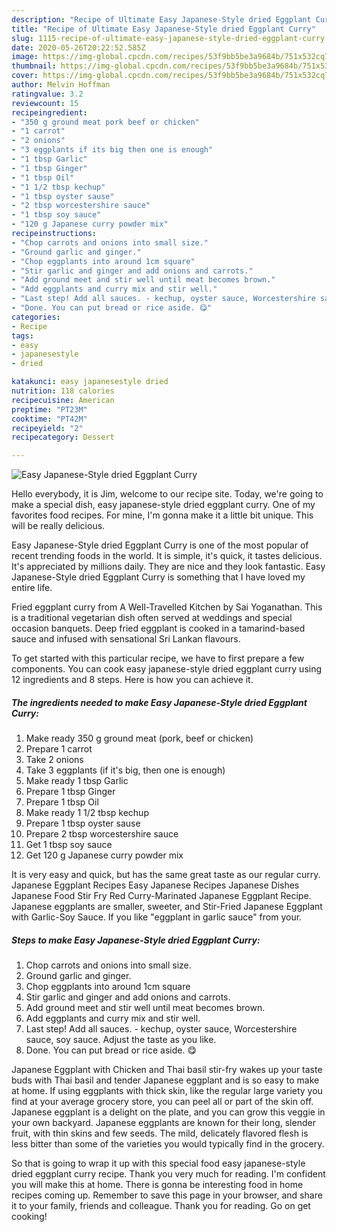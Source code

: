 ```yaml
---
description: "Recipe of Ultimate Easy Japanese-Style dried Eggplant Curry"
title: "Recipe of Ultimate Easy Japanese-Style dried Eggplant Curry"
slug: 1115-recipe-of-ultimate-easy-japanese-style-dried-eggplant-curry
date: 2020-05-26T20:22:52.585Z
image: https://img-global.cpcdn.com/recipes/53f9bb5be3a9684b/751x532cq70/easy-japanese-style-dried-eggplant-curry-recipe-main-photo.jpg
thumbnail: https://img-global.cpcdn.com/recipes/53f9bb5be3a9684b/751x532cq70/easy-japanese-style-dried-eggplant-curry-recipe-main-photo.jpg
cover: https://img-global.cpcdn.com/recipes/53f9bb5be3a9684b/751x532cq70/easy-japanese-style-dried-eggplant-curry-recipe-main-photo.jpg
author: Melvin Hoffman
ratingvalue: 3.2
reviewcount: 15
recipeingredient:
- "350 g ground meat pork beef or chicken"
- "1 carrot"
- "2 onions"
- "3 eggplants if its big then one is enough"
- "1 tbsp Garlic"
- "1 tbsp Ginger"
- "1 tbsp Oil"
- "1 1/2 tbsp kechup"
- "1 tbsp oyster sause"
- "2 tbsp worcestershire sauce"
- "1 tbsp soy sauce"
- "120 g Japanese curry powder mix"
recipeinstructions:
- "Chop carrots and onions into small size."
- "Ground garlic and ginger."
- "Chop eggplants into around 1cm square"
- "Stir garlic and ginger and add onions and carrots."
- "Add ground meet and stir well until meat becomes brown."
- "Add eggplants and curry mix and stir well."
- "Last step! Add all sauces. - kechup, oyster sauce, Worcestershire sauce, soy sauce. Adjust the taste as you like."
- "Done. You can put bread or rice aside. 😋"
categories:
- Recipe
tags:
- easy
- japanesestyle
- dried

katakunci: easy japanesestyle dried 
nutrition: 118 calories
recipecuisine: American
preptime: "PT23M"
cooktime: "PT42M"
recipeyield: "2"
recipecategory: Dessert

---
```



![Easy Japanese-Style dried Eggplant Curry](https://img-global.cpcdn.com/recipes/53f9bb5be3a9684b/751x532cq70/easy-japanese-style-dried-eggplant-curry-recipe-main-photo.jpg)

Hello everybody, it is Jim, welcome to our recipe site. Today, we're going to make a special dish, easy japanese-style dried eggplant curry. One of my favorites food recipes. For mine, I'm gonna make it a little bit unique. This will be really delicious.

Easy Japanese-Style dried Eggplant Curry is one of the most popular of recent trending foods in the world. It is simple, it's quick, it tastes delicious. It's appreciated by millions daily. They are nice and they look fantastic. Easy Japanese-Style dried Eggplant Curry is something that I have loved my entire life.

Fried eggplant curry from A Well-Travelled Kitchen by Sai Yoganathan. This is a traditional vegetarian dish often served at weddings and special occasion banquets. Deep fried eggplant is cooked in a tamarind-based sauce and infused with sensational Sri Lankan flavours.


To get started with this particular recipe, we have to first prepare a few components. You can cook easy japanese-style dried eggplant curry using 12 ingredients and 8 steps. Here is how you can achieve it.

<!--inarticleads1-->

##### The ingredients needed to make Easy Japanese-Style dried Eggplant Curry:

1. Make ready 350 g ground meat (pork, beef or chicken)
1. Prepare 1 carrot
1. Take 2 onions
1. Take 3 eggplants (if it&#39;s big, then one is enough)
1. Make ready 1 tbsp Garlic
1. Prepare 1 tbsp Ginger
1. Prepare 1 tbsp Oil
1. Make ready 1 1/2 tbsp kechup
1. Prepare 1 tbsp oyster sause
1. Prepare 2 tbsp worcestershire sauce
1. Get 1 tbsp soy sauce
1. Get 120 g Japanese curry powder mix


It is very easy and quick, but has the same great taste as our regular curry. Japanese Eggplant Recipes Easy Japanese Recipes Japanese Dishes Japanese Food Stir Fry Red Curry-Marinated Japanese Eggplant Recipe. Japanese eggplants are smaller, sweeter, and Stir-Fried Japanese Eggplant with Garlic-Soy Sauce. If you like &#34;eggplant in garlic sauce&#34; from your. 

<!--inarticleads2-->

##### Steps to make Easy Japanese-Style dried Eggplant Curry:

1. Chop carrots and onions into small size.
1. Ground garlic and ginger.
1. Chop eggplants into around 1cm square
1. Stir garlic and ginger and add onions and carrots.
1. Add ground meet and stir well until meat becomes brown.
1. Add eggplants and curry mix and stir well.
1. Last step! Add all sauces. - kechup, oyster sauce, Worcestershire sauce, soy sauce. Adjust the taste as you like.
1. Done. You can put bread or rice aside. 😋


Japanese Eggplant with Chicken and Thai basil stir-fry wakes up your taste buds with Thai basil and tender Japanese eggplant and is so easy to make at home. If using eggplants with thick skin, like the regular large variety you find at your average grocery store, you can peel all or part of the skin off. Japanese eggplant is a delight on the plate, and you can grow this veggie in your own backyard. Japanese eggplants are known for their long, slender fruit, with thin skins and few seeds. The mild, delicately flavored flesh is less bitter than some of the varieties you would typically find in the grocery. 

So that is going to wrap it up with this special food easy japanese-style dried eggplant curry recipe. Thank you very much for reading. I'm confident you will make this at home. There is gonna be interesting food in home recipes coming up. Remember to save this page in your browser, and share it to your family, friends and colleague. Thank you for reading. Go on get cooking!
